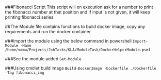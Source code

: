 ###Fibonacci Script
This script will on execution ask for a number to print the fibonacci number at that position and if input is not given, it will keep printing fibonacci series

##The Module file contains functions to build docker image, copy any requirements and run the docker container

###Import the module using the below command in powershell
`Import-Module -Name /home/vama/Projects/JobTasks/KLA/ModuleTask/DockerHelperModule.psm1`

###See the module added 
`Get-Module`

###Using cmdlet build image
`Build-DockerImage -Dockerfile ./Dockerfile  -Tag fibonacci_img`

